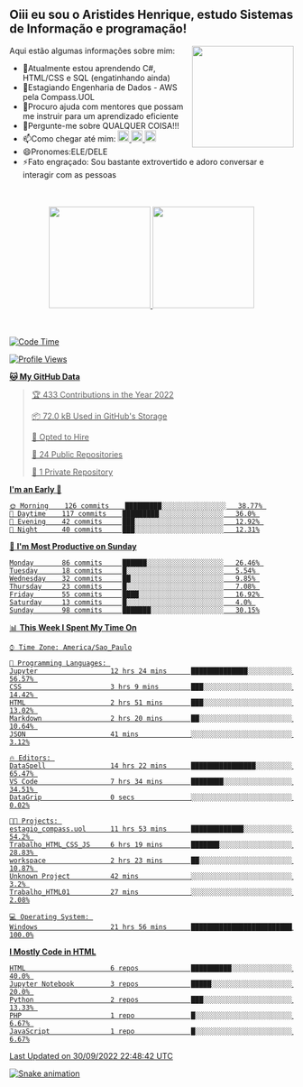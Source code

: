 ## Oiii eu sou o Aristides Henrique, estudo Sistemas de Informação e programação!

<div >
Aqui estão algumas informações sobre mim:<img align="right" height="180em" src="https://user-images.githubusercontent.com/97318481/177042589-45d62122-82a9-4a32-b3a7-87b322825b2f.png">
</div>

- 🌱Atualmente estou aprendendo C#, HTML/CSS e SQL (engatinhando ainda)
- 👯Estagiando Engenharia de Dados - AWS pela Compass.UOL
- 🤔Procuro ajuda com mentores que possam me instruir para um aprendizado eficiente
- 💬Pergunte-me sobre QUALQUER COISA!!!
- 📫Como chegar até mim:
  <a href="https://www.instagram.com/aryhenry/" target="_blank">
  <img src="https://img.shields.io/badge/-Instagram-%23E4405F?style=for-the-badge&logo=instagram&logoColor=black" height="20px">
  </a>
  <a href="https://www.linkedin.com/in/aristides-henrique/" target="_blank">
  <img src="https://img.shields.io/badge/-LinkedIn-%230077B5?style=for-the-badge&logo=linkedin&logoColor=black" height="20px">
  </a> 
  <a href="mailto:arihenriqueuna@gmail.com">
  <img src="https://img.shields.io/badge/-Gmail-%23333?style=for-the-badge&logo=gmail&logoColor=white" height="20px">
  </a>
- 😄Pronomes:ELE/DELE
- ⚡Fato engraçado: Sou bastante extrovertido e adoro conversar e interagir com as pessoas
<br/>
<br/>
<div align="center">
  <a href="https://github.com/arihenrique">
  <img height="180em" src="https://github-readme-stats.vercel.app/api?username=arihenrique&show_icons=true&theme=dracula&include_all_commits=true&count_private=true"/>
  <img height="180em" src="https://github-readme-stats.vercel.app/api/top-langs/?username=arihenrique&layout=compact&langs_count=7&theme=dracula"/>
</div><br/><br/>

<!--START_SECTION:waka-->
![Code Time](http://img.shields.io/badge/Code%20Time-140%20hrs%2023%20mins-blue)

![Profile Views](http://img.shields.io/badge/Profile%20Views-19-blue)

**🐱 My GitHub Data** 

> 🏆 433 Contributions in the Year 2022
 > 
> 📦 72.0 kB Used in GitHub's Storage 
 > 
> 💼 Opted to Hire
 > 
> 📜 24 Public Repositories 
 > 
> 🔑 1 Private Repository 
 > 
**I'm an Early 🐤** 

```text
🌞 Morning    126 commits    █████████░░░░░░░░░░░░░░░░   38.77% 
🌇 Daytime    117 commits    █████████░░░░░░░░░░░░░░░░   36.0% 
🌃 Evening    42 commits     ███░░░░░░░░░░░░░░░░░░░░░░   12.92% 
🌙 Night      40 commits     ███░░░░░░░░░░░░░░░░░░░░░░   12.31%

```
📅 **I'm Most Productive on Sunday** 

```text
Monday       86 commits     ██████░░░░░░░░░░░░░░░░░░░   26.46% 
Tuesday      18 commits     █░░░░░░░░░░░░░░░░░░░░░░░░   5.54% 
Wednesday    32 commits     ██░░░░░░░░░░░░░░░░░░░░░░░   9.85% 
Thursday     23 commits     █░░░░░░░░░░░░░░░░░░░░░░░░   7.08% 
Friday       55 commits     ████░░░░░░░░░░░░░░░░░░░░░   16.92% 
Saturday     13 commits     █░░░░░░░░░░░░░░░░░░░░░░░░   4.0% 
Sunday       98 commits     ███████░░░░░░░░░░░░░░░░░░   30.15%

```


📊 **This Week I Spent My Time On** 

```text
⌚︎ Time Zone: America/Sao_Paulo

💬 Programming Languages: 
Jupyter                  12 hrs 24 mins      ██████████████░░░░░░░░░░░   56.57% 
CSS                      3 hrs 9 mins        ███░░░░░░░░░░░░░░░░░░░░░░   14.42% 
HTML                     2 hrs 51 mins       ███░░░░░░░░░░░░░░░░░░░░░░   13.02% 
Markdown                 2 hrs 20 mins       ██░░░░░░░░░░░░░░░░░░░░░░░   10.64% 
JSON                     41 mins             ░░░░░░░░░░░░░░░░░░░░░░░░░   3.12%

🔥 Editors: 
DataSpell                14 hrs 22 mins      ████████████████░░░░░░░░░   65.47% 
VS Code                  7 hrs 34 mins       ████████░░░░░░░░░░░░░░░░░   34.51% 
DataGrip                 0 secs              ░░░░░░░░░░░░░░░░░░░░░░░░░   0.02%

🐱‍💻 Projects: 
estagio_compass.uol      11 hrs 53 mins      █████████████░░░░░░░░░░░░   54.2% 
Trabalho_HTML_CSS_JS     6 hrs 19 mins       ███████░░░░░░░░░░░░░░░░░░   28.83% 
workspace                2 hrs 23 mins       ██░░░░░░░░░░░░░░░░░░░░░░░   10.87% 
Unknown Project          42 mins             ░░░░░░░░░░░░░░░░░░░░░░░░░   3.2% 
Trabalho_HTML01          27 mins             ░░░░░░░░░░░░░░░░░░░░░░░░░   2.08%

💻 Operating System: 
Windows                  21 hrs 56 mins      █████████████████████████   100.0%

```

**I Mostly Code in HTML** 

```text
HTML                     6 repos             ██████████░░░░░░░░░░░░░░░   40.0% 
Jupyter Notebook         3 repos             █████░░░░░░░░░░░░░░░░░░░░   20.0% 
Python                   2 repos             ███░░░░░░░░░░░░░░░░░░░░░░   13.33% 
PHP                      1 repo              █░░░░░░░░░░░░░░░░░░░░░░░░   6.67% 
JavaScript               1 repo              █░░░░░░░░░░░░░░░░░░░░░░░░   6.67%

```



 Last Updated on 30/09/2022 22:48:42 UTC
<!--END_SECTION:waka-->

![Snake animation](https://github.com/arihenrique/arihenrique/blob/output/github-contribution-grid-snake.svg)
